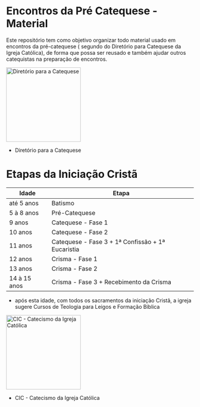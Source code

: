 # Encontros da Pré Catequese - Material

Este repositório tem como objetivo organizar todo material usado em encontros da pré-catequese ( segundo do Diretório para Catequese da Igreja Católica), de forma que possa ser reusado e também ajudar outros catequistas na preparação de encontros.

<img src="https://github.com/user-attachments/assets/cfc60204-fb99-4805-a662-b0719002fafb" alt="Diretório para a Catequese" style="width:200px;"/>

- Diretório para a Catequese


# Etapas da Iniciação Cristã

|Idade| Etapa|
|---|---
|até 5 anos|Batismo|
|5 à 8 anos|Pré-Catequese|
|9 anos| Catequese - Fase 1|
|10 anos| Catequese - Fase 2|
|11 anos| Catequese - Fase 3 + 1ª Confissão + 1ª Eucaristia|
|12 anos| Crisma - Fase 1|
|13 anos| Crisma - Fase 2|
|14 à 15 anos| Crisma - Fase 3 + Recebimento da Crisma|
* após esta idade, com todos os sacramentos da iniciação Cristã, a igreja sugere Cursos de Teologia para Leigos e Formação Bíblica


<img src="https://github.com/user-attachments/assets/1e0d2fce-2790-4387-af4d-1f87684a1e3d" alt="CIC - Catecismo da Igreja Católica" style="width:200px;"/>

- CIC - Catecismo da Igreja Católica
